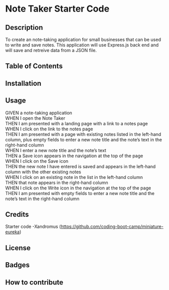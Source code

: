 # Note Taker Starter Code

## Description

To create an note-taking application for small businesses that can be used to write and save notes. This application will use Express.js back end and will save and retreive data from a JSON file.

## Table of Contents

## Installation

## Usage

GIVEN a note-taking application <br />
WHEN I open the Note Taker <br />
THEN I am presented with a landing page with a link to a notes page <br />
WHEN I click on the link to the notes page <br />
THEN I am presented with a page with existing notes listed in the left-hand column, plus empty fields to enter a new note title and the note’s text in the right-hand column <br />
WHEN I enter a new note title and the note’s text <br />
THEN a Save icon appears in the navigation at the top of the page <br />
WHEN I click on the Save icon <br />
THEN the new note I have entered is saved and appears in the left-hand column with the other existing notes <br />
WHEN I click on an existing note in the list in the left-hand column <br />
THEN that note appears in the right-hand column <br />
WHEN I click on the Write icon in the navigation at the top of the page <br />
THEN I am presented with empty fields to enter a new note title and the note’s text in the right-hand column <br />

## Credits

Starter code -Xandromus (https://github.com/coding-boot-camp/miniature-eureka)

## License

## Badges

## How to contribute
